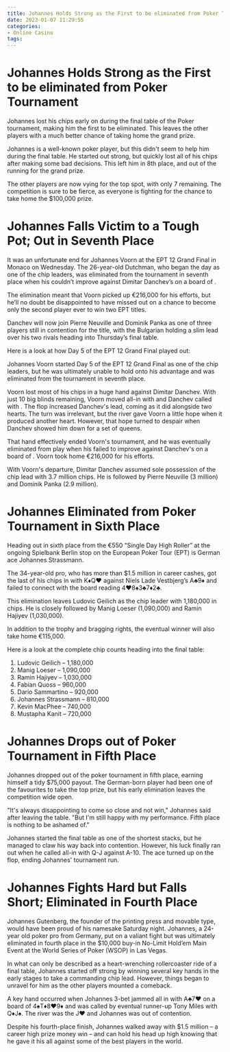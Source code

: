 ```yaml
---
title: Johannes Holds Strong as the First to be eliminated from Poker Tournament 
date: 2023-01-07 11:29:55
categories:
- Online Casino
tags:
---
```



#  Johannes Holds Strong as the First to be eliminated from Poker Tournament 

Johannes lost his chips early on during the final table of the Poker tournament, making him the first to be eliminated. This leaves the other players with a much better chance of taking home the grand prize.

Johannes is a well-known poker player, but this didn't seem to help him during the final table. He started out strong, but quickly lost all of his chips after making some bad decisions. This left him in 8th place, and out of the running for the grand prize.

The other players are now vying for the top spot, with only 7 remaining. The competition is sure to be fierce, as everyone is fighting for the chance to take home the $100,000 prize.

#  Johannes Falls Victim to a Tough Pot; Out in Seventh Place 

It was an unfortunate end for Johannes Voorn at the EPT 12 Grand Final in Monaco on Wednesday. The 26-year-old Dutchman, who began the day as one of the chip leaders, was eliminated from the tournament in seventh place when his couldn’t improve against Dimitar Danchev’s on a board of .

The elimination meant that Voorn picked up €216,000 for his efforts, but he’ll no doubt be disappointed to have missed out on a chance to become only the second player ever to win two EPT titles.

Danchev will now join Pierre Neuville and Dominik Panka as one of three players still in contention for the title, with the Bulgarian holding a slim lead over his two rivals heading into Thursday’s final table.

Here is a look at how Day 5 of the EPT 12 Grand Final played out: 

Johannes Voorn started Day 5 of the EPT 12 Grand Final as one of the chip leaders, but he was ultimately unable to hold onto his advantage and was eliminated from the tournament in seventh place. 

Voorn lost most of his chips in a huge hand against Dimitar Danchev. With just 10 big blinds remaining, Voorn moved all-in with and Danchev called with . The flop increased Danchev's lead, coming as it did alongside two hearts. The turn was irrelevant, but the river gave Voorn a little hope when it produced another heart. However, that hope turned to despair when Danchev showed him down for a set of queens. 

That hand effectively ended Voorn's tournament, and he was eventually eliminated from play when his failed to improve against Danchev's on a board of . Voorn took home €216,000 for his efforts. 

With Voorn's departure, Dimitar Danchev assumed sole possession of the chip lead with 3.7 million chips. He is followed by Pierre Neuville (3 million) and Dominik Panka (2.9 million). 

#  Johannes Eliminated from Poker Tournament in Sixth Place 
Heading out in sixth place from the €550 “Single Day High Roller” at the ongoing Spielbank Berlin stop on the European Poker Tour (EPT) is German ace Johannes Strassmann.

The 34-year-old pro, who has more than $1.5 million in career cashes, got the last of his chips in with K♦Q♥ against Niels Lade Vestbjerg’s A♣9♦ and failed to connect with the board reading 4♥8♠3♣7♦2♣. 

This elimination leaves Ludovic Geilich as the chip leader with 1,180,000 in chips. He is closely followed by Manig Loeser (1,090,000) and Ramin Hajiyev (1,030,000). 

In addition to the trophy and bragging rights, the eventual winner will also take home €115,000. 

Here is a look at the complete chip counts heading into the final table: 

1. Ludovic Geilich – 1,180,000 
2. Manig Loeser – 1,090,000 
3. Ramin Hajiyev – 1,030,000 
4. Fabian Quoss – 960,000 
5. Dario Sammartino – 920,000 
6. Johannes Strassmann – 810,000 
7. Kevin MacPhee – 740,000 
8. Mustapha Kanit – 720,000

#  Johannes Drops out of Poker Tournament in Fifth Place 

Johannes dropped out of the poker tournament in fifth place, earning himself a tidy $75,000 payout. The German-born player had been one of the favourites to take the top prize, but his early elimination leaves the competition wide open.

"It's always disappointing to come so close and not win," Johannes said after leaving the table. "But I'm still happy with my performance. Fifth place is nothing to be ashamed of."

Johannes started the final table as one of the shortest stacks, but he managed to claw his way back into contention. However, his luck finally ran out when he called all-in with Q-J against A-10. The ace turned up on the flop, ending Johannes' tournament run.

#  Johannes Fights Hard but Falls Short; Eliminated in Fourth Place

Johannes Gutenberg, the founder of the printing press and movable type, would have been proud of his namesake Saturday night. Johannes, a 24-year old poker pro from Germany, put on a valiant fight but was ultimately eliminated in fourth place in the $10,000 buy-in No-Limit Hold’em Main Event at the World Series of Poker (WSOP) in Las Vegas.

In what can only be described as a heart-wrenching rollercoaster ride of a final table, Johannes started off strong by winning several key hands in the early stages to take a commanding chip lead. However, things began to unravel for him as the other players mounted a comeback.

A key hand occurred when Johannes 3-bet jammed all in with A♣7♥ on a board of 4♠T♦8♥9♦ and was called by eventual runner-up Tony Miles with Q♦J♠. The river was the J♥ and Johannes was out of contention.

Despite his fourth-place finish, Johannes walked away with $1.5 million – a career high prize money win – and can hold his head up high knowing that he gave it his all against some of the best players in the world.